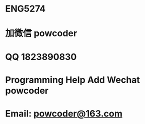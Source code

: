 # ENG5274
# 加微信 powcoder

# QQ 1823890830

# Programming Help Add Wechat powcoder

# Email: powcoder@163.com


